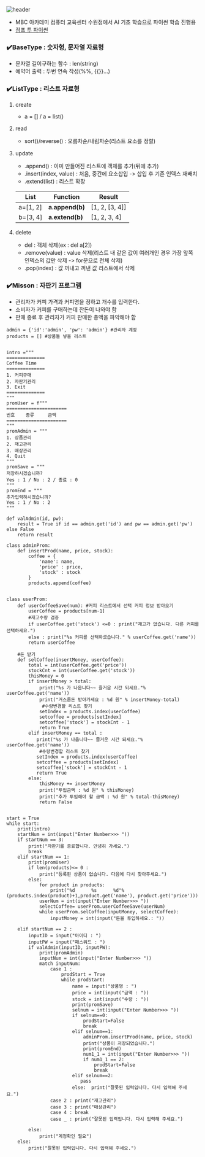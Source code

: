 ![header](https://capsule-render.vercel.app/api?type=waving&height=120&color=gradient&text=pythonStudy24&fontColor=213555&fontSize=50&desc=파이썬%20AI%20기초%20학습용&descAlignY=84)
* MBC 아카데미 컴퓨터 교육센터 수원점에서 AI 기초 학습으로 파이썬 학습 진행용
* [점프 투 파이썬](https://wikidocs.net/book/1)

### ✔️BaseType : 숫자형, 문자열 자료형
* 문자열 길이구하는 함수 : len(string)
* 예약어 출력 : 두번 연속 작성(%%, {{}}...)

### ✔️ListType : 리스트 자료형
1. create
   - a = []  / a = list()
1. read
   - sort()/reverse() : 오름차순/내림차순(리스트 요소를 정렬)
1. update
   - .append() : 이미 만들어진 리스트에 객체를 추가(뒤에 추가)
   - .insert(index, value) : 처음, 중간에 요소삽입 -> 삽입 후 기존 인덱스 재배치   
   - .extend(list) : 리스트 확장

    | List     	| Function        	| Result         	|
    |----------	|-----------------	|----------------	|
    | a=[1, 2] 	| **a.append(b)** 	| [1, 2, [3, 4]] 	|
    | b=[3, 4] 	| **a.extend(b)** 	| [1, 2, 3, 4]   	|

  1. delete
     -  del : 객체 삭제(ex : del a[2])
     -  .remove(value) : value 삭제(리스트 내 같은 값이 여러개인 경우 가장 앞쪽 인덱스의 값만 삭제 -> for문으로 전체 삭제)
     -  .pop(index) : 값 꺼내고 꺼낸 값 리스트에서 삭제


### ✔️Misson : 자판기 프로그램
* 관리자가 커피 가격과 커피명을 정하고 개수를 입력한다.
* 소비자가 커피를 구매하는데 잔돈이 나와야 함
* 판매 종료 후 관리자가 커피 판매한 총액을 파악해야 함
```
admin = {'id':'admin', 'pw': 'admin'} #관리자 계정
products = [] #상품들 넣을 리스트


intro ="""
==============
Coffee Time
==============
1. 커피구매
2. 자판기관리
3. Exit
==============
"""
promUser = f"""
======================
번호    종류     금액
======================
"""
promAdmin = """
1. 상품관리
2. 재고관리
3. 매상관리
4. Quit
"""
promSave = """
저장하시겠습니까? 
Yes : 1 / No : 2 / 종료 : 0
"""
promEnd = """
추가입력하시겠습니까? 
Yes : 1 / No : 2 
"""

def valAdmin(id, pw):
    result = True if id == admin.get('id') and pw == admin.get('pw') else False
    return result

class adminProm:
    def insertProd(name, price, stock):
        coffee = {
            'name': name,
            'price' : price,
            'stock' : stock
        }
        products.append(coffee)


class userProm:
    def userCoffeeSave(num): #커피 리스트에서 선택 커피 정보 받아오기
        userCoffee = products[num-1]
        #재고수량 검증
        if userCoffee.get('stock') <=0 : print("재고가 없습니다. 다른 커피를 선택하세요.")
        else : print("%s 커피를 선택하셨습니다." % userCoffee.get('name'))
        return userCoffee
    
    #돈 받기
    def selCoffee(insertMoney, userCoffee):
        total = int(userCoffee.get('price'))
        stockCnt = int(userCoffee.get('stock'))
        thisMoney = 0
        if insertMoney > total:
            print("%s 가 나옵니다~~ 즐거운 시간 되세요."% userCoffee.get('name'))
            print("거스름돈 받아가세요 : %d 원" % insertMoney-total)
             #수량변경할 리스트 찾기
            setIndex = products.index(userCoffee)
            setcoffee = products[setIndex]
            setcoffee['stock'] = stockCnt - 1
            return True
        elif insertMoney == total : 
           print("%s 가 나옵니다~~ 즐거운 시간 되세요."% userCoffee.get('name'))
            #수량변경할 리스트 찾기
           setIndex = products.index(userCoffee)
           setcoffee = products[setIndex]
           setcoffee['stock'] = stockCnt - 1
           return True 
        else:
            thisMoney += insertMoney
            print("투입금액 : %d 원" % thisMoney)
            print("추가 투입해야 할 금액 : %d 원" % total-thisMoney)      
            return False 


start = True
while start:
    print(intro)
    startNum = int(input("Enter Number>>> "))
    if startNum == 3:
        print("자판기를 종료합니다. 안녕히 가세요.")
        break
    elif startNum == 1:
        print(promUser)
        if len(products)<= 0 :
            print("등록된 상품이 없습니다. 다음에 다시 찾아주세요.")
        else:     
            for product in products:
                print("%d      %s      %d"% (products.index(product)+1,product.get('name'), product.get('price')))
            userNum = int(input("Enter Number>>> "))
            selectCoffee= userProm.userCoffeeSave(userNum)
            while userProm.selCoffee(inputMoney, selectCoffee):
                inputMoney = int(input("돈을 투입하세요.: "))
            
    elif startNum == 2 : 
        inputID = input("아이디 : ")
        inputPW = input("패스워드 : ")
        if valAdmin(inputID, inputPW):
            print(promAdmin)
            inputNum = int(input("Enter Number>>> "))
            match inputNum:
                case 1 : 
                    prodStart = True
                    while prodStart:
                        name = input("상품명 : ")
                        price = int(input("금액 : "))
                        stock = int(input("수량 : "))
                        print(promSave)
                        selnum = int(input("Enter Number>>> "))
                        if selnum==0:
                            prodStart=False
                            break
                        elif selnum==1:
                            adminProm.insertProd(name, price, stock)
                            print("상품이 저장되었습니다.") 
                            print(promEnd)
                            num1_1 = int(input("Enter Number>>> "))
                            if num1_1 == 2: 
                                prodStart=False
                                break
                        elif selnum==2:
                           pass
                        else:  print("잘못된 입력입니다. 다시 입력해 주세요.")
                case 2 : print("재고관리")
                case 3 : print("매상관리")
                case 4 : break
                case _ : print("잘못된 입력입니다. 다시 입력해 주세요.")

        else:    
            print("계정확인 필요")
    else:
        print("잘못된 입력입니다. 다시 입력해 주세요.")
        
```
